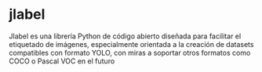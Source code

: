 # jlabel
Jlabel es una librería Python de código abierto diseñada para facilitar el etiquetado de imágenes, especialmente orientada a la creación de datasets compatibles con formato YOLO, con miras a soportar otros formatos como COCO o Pascal VOC en el futuro
